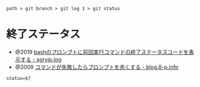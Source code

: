 ```
path > git branch > git log 1 > git status
```

# 終了ステータス
- @2019 [bashのプロンプトに前回実行コマンドの終了ステータスコードを表示する - sgryjp.log](https://blog.sgry.jp/entry/2019/11/03/234538)
- @2009 [コマンドが失敗したらプロンプトを赤くする - blog.8-p.info](https://blog.8-p.info/2009/01/red-prompt)

```
status=$?
```
